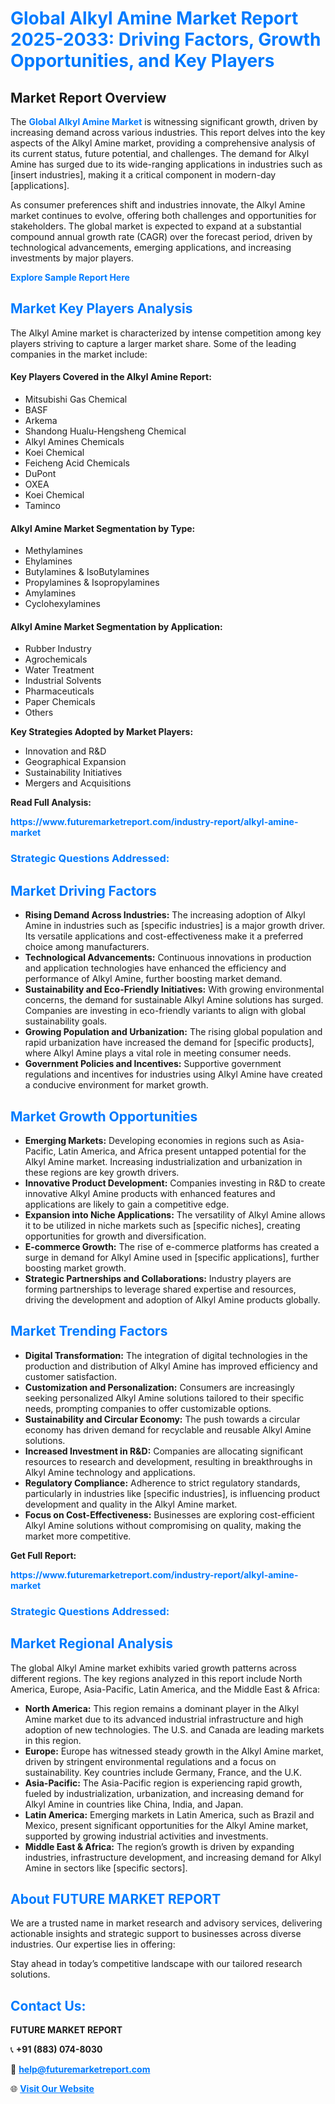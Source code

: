 <h1 style="color: #007BFF;">Global Alkyl Amine Market Report 2025-2033: Driving Factors, Growth Opportunities, and Key Players</h1>

<section id="overview">
<h2>Market Report Overview</h2>
<p>The <a href="https://www.futuremarketreport.com/industry-report/alkyl-amine-market" style="color: #007BFF; text-decoration: none;"><strong>Global Alkyl Amine Market</strong></a> is witnessing significant growth, driven by increasing demand across various industries. This report delves into the key aspects of the Alkyl Amine market, providing a comprehensive analysis of its current status, future potential, and challenges. The demand for Alkyl Amine has surged due to its wide-ranging applications in industries such as [insert industries], making it a critical component in modern-day [applications].</p>
<p>As consumer preferences shift and industries innovate, the Alkyl Amine market continues to evolve, offering both challenges and opportunities for stakeholders. The global market is expected to expand at a substantial compound annual growth rate (CAGR) over the forecast period, driven by technological advancements, emerging applications, and increasing investments by major players.</p>
</section>

<section id="overview">
<p><a href="https://www.futuremarketreport.com/request-sample/reportId=88033" style="color: #007BFF; text-decoration: none;"><strong>Explore Sample Report Here</strong></a></p>
</section>

<section id="key-players">
<h2 style="color: #007BFF;">Market Key Players Analysis</h2>
<p>The Alkyl Amine market is characterized by intense competition among key players striving to capture a larger market share. Some of the leading companies in the market include:</p>
<h4>Key Players Covered in the Alkyl Amine Report:</h4>
<ul><li>Mitsubishi Gas Chemical</li><li>BASF</li><li>Arkema</li><li>Shandong Hualu-Hengsheng Chemical</li><li>Alkyl Amines Chemicals</li><li>Koei Chemical</li><li>Feicheng Acid Chemicals</li><li>DuPont</li><li>OXEA</li><li>Koei Chemical</li><li>Taminco</li></ul>
<h4>Alkyl Amine Market Segmentation by Type:</h4>
<ul><li>Methylamines</li><li>Ehylamines</li><li>Butylamines &amp; IsoButylamines</li><li>Propylamines &amp; Isopropylamines</li><li>Amylamines</li><li>Cyclohexylamines</li></ul>

<h4>Alkyl Amine Market Segmentation by Application:</h4>
<ul><li>Rubber Industry</li><li>Agrochemicals</li><li>Water Treatment</li><li>Industrial Solvents</li><li>Pharmaceuticals</li><li>Paper Chemicals</li><li>Others</li></ul>
<p><strong>Key Strategies Adopted by Market Players:</strong></p>
<ul>
<li>Innovation and R&D</li>
<li>Geographical Expansion</li>
<li>Sustainability Initiatives</li>
<li>Mergers and Acquisitions</li>
</ul>
</section>

<section>
<p><strong>Read Full Analysis: </strong></p><a href="https://www.futuremarketreport.com/industry-report/alkyl-amine-market" style="color: #007BFF; text-decoration: none;"><strong>https://www.futuremarketreport.com/industry-report/alkyl-amine-market</strong></a>
<h3 style="color: #007BFF;">Strategic Questions Addressed:</h3>
</section>

<section id="driving-factors">
<h2 style="color: #007BFF;">Market Driving Factors</h2>
<ul>
<li><strong>Rising Demand Across Industries:</strong> The increasing adoption of Alkyl Amine in industries such as [specific industries] is a major growth driver. Its versatile applications and cost-effectiveness make it a preferred choice among manufacturers.</li>
<li><strong>Technological Advancements:</strong> Continuous innovations in production and application technologies have enhanced the efficiency and performance of Alkyl Amine, further boosting market demand.</li>
<li><strong>Sustainability and Eco-Friendly Initiatives:</strong> With growing environmental concerns, the demand for sustainable Alkyl Amine solutions has surged. Companies are investing in eco-friendly variants to align with global sustainability goals.</li>
<li><strong>Growing Population and Urbanization:</strong> The rising global population and rapid urbanization have increased the demand for [specific products], where Alkyl Amine plays a vital role in meeting consumer needs.</li>
<li><strong>Government Policies and Incentives:</strong> Supportive government regulations and incentives for industries using Alkyl Amine have created a conducive environment for market growth.</li>
</ul>
</section>

<section id="growth-opportunities">
<h2 style="color: #007BFF;">Market Growth Opportunities</h2>
<ul>
<li><strong>Emerging Markets:</strong> Developing economies in regions such as Asia-Pacific, Latin America, and Africa present untapped potential for the Alkyl Amine market. Increasing industrialization and urbanization in these regions are key growth drivers.</li>
<li><strong>Innovative Product Development:</strong> Companies investing in R&D to create innovative Alkyl Amine products with enhanced features and applications are likely to gain a competitive edge.</li>
<li><strong>Expansion into Niche Applications:</strong> The versatility of Alkyl Amine allows it to be utilized in niche markets such as [specific niches], creating opportunities for growth and diversification.</li>
<li><strong>E-commerce Growth:</strong> The rise of e-commerce platforms has created a surge in demand for Alkyl Amine used in [specific applications], further boosting market growth.</li>
<li><strong>Strategic Partnerships and Collaborations:</strong> Industry players are forming partnerships to leverage shared expertise and resources, driving the development and adoption of Alkyl Amine products globally.</li>
</ul>
</section>

<section id="trending-factors">
<h2 style="color: #007BFF;">Market Trending Factors</h2>
<ul>
<li><strong>Digital Transformation:</strong> The integration of digital technologies in the production and distribution of Alkyl Amine has improved efficiency and customer satisfaction.</li>
<li><strong>Customization and Personalization:</strong> Consumers are increasingly seeking personalized Alkyl Amine solutions tailored to their specific needs, prompting companies to offer customizable options.</li>
<li><strong>Sustainability and Circular Economy:</strong> The push towards a circular economy has driven demand for recyclable and reusable Alkyl Amine solutions.</li>
<li><strong>Increased Investment in R&D:</strong> Companies are allocating significant resources to research and development, resulting in breakthroughs in Alkyl Amine technology and applications.</li>
<li><strong>Regulatory Compliance:</strong> Adherence to strict regulatory standards, particularly in industries like [specific industries], is influencing product development and quality in the Alkyl Amine market.</li>
<li><strong>Focus on Cost-Effectiveness:</strong> Businesses are exploring cost-efficient Alkyl Amine solutions without compromising on quality, making the market more competitive.</li>
</ul>
</section>

<section>
<p><strong>Get Full Report: </strong></p><a href="https://www.futuremarketreport.com/industry-report/alkyl-amine-market" style="color: #007BFF; text-decoration: none;"><strong>https://www.futuremarketreport.com/industry-report/alkyl-amine-market</strong></a>
<h3 style="color: #007BFF;">Strategic Questions Addressed:</h3>
</section>


<section id="regional-analysis">
<h2 style="color: #007BFF;">Market Regional Analysis</h2>
<p>The global Alkyl Amine market exhibits varied growth patterns across different regions. The key regions analyzed in this report include North America, Europe, Asia-Pacific, Latin America, and the Middle East & Africa:</p>
<ul>
<li><strong>North America:</strong> This region remains a dominant player in the Alkyl Amine market due to its advanced industrial infrastructure and high adoption of new technologies. The U.S. and Canada are leading markets in this region.</li>
<li><strong>Europe:</strong> Europe has witnessed steady growth in the Alkyl Amine market, driven by stringent environmental regulations and a focus on sustainability. Key countries include Germany, France, and the U.K.</li>
<li><strong>Asia-Pacific:</strong> The Asia-Pacific region is experiencing rapid growth, fueled by industrialization, urbanization, and increasing demand for Alkyl Amine in countries like China, India, and Japan.</li>
<li><strong>Latin America:</strong> Emerging markets in Latin America, such as Brazil and Mexico, present significant opportunities for the Alkyl Amine market, supported by growing industrial activities and investments.</li>
<li><strong>Middle East & Africa:</strong> The region’s growth is driven by expanding industries, infrastructure development, and increasing demand for Alkyl Amine in sectors like [specific sectors].</li>
</ul>
</section>

<footer>
<h2 style="color: #007BFF;">About FUTURE MARKET REPORT</h2>
<p>We are a trusted name in market research and advisory services, delivering actionable insights and strategic support to businesses across diverse industries. Our expertise lies in offering:</p>

<p>Stay ahead in today’s competitive landscape with our tailored research solutions.</p>

<h2 style="color: #007BFF;">Contact Us:</h2>
<p><strong>FUTURE MARKET REPORT</strong></p>
<p>📞 <strong>+91 (883) 074-8030</strong></p>
<p>📧 <strong><a href="mailto:help@futuremarketreport.com" style="color: #007BFF;">help@futuremarketreport.com</a></strong></p>
<p>🌐 <strong><a href="https://www.futuremarketreport.com/" style="color: #007BFF;">Visit Our Website</a></strong></p>
</footer>